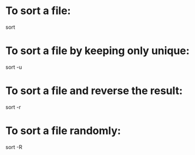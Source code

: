 # To sort a file:

sort <file>

# To sort a file by keeping only unique:

sort -u <file>

# To sort a file and reverse the result:

sort -r <file>

# To sort a file randomly:

sort -R <file>

